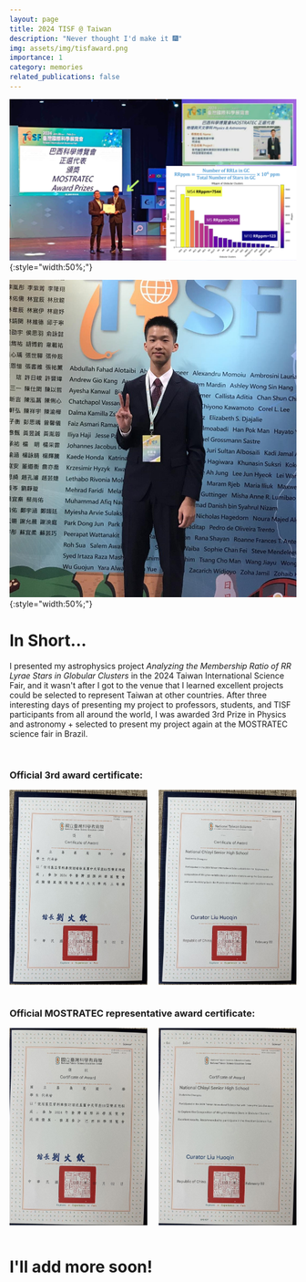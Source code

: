 ```yaml
---
layout: page
title: 2024 TISF @ Taiwan
description: "Never thought I'd make it 🎆"
img: assets/img/tisfaward.png
importance: 1
category: memories
related_publications: false
---
```


![TISF Award Ceremony](/assets/img/tisfaward.png){:style="width:50%;"}

![TISF Name Wall](/assets/img/tisfnamewall.jpg){:style="width:50%;"}

# In Short...
I presented my astrophysics project *Analyzing the Membership Ratio of RR Lyrae Stars in Globular Clusters* in the 2024 Taiwan International Science Fair, and it wasn't after I got to the venue that I learned excellent projects could be selected to represent Taiwan at other countries. After three interesting days of presenting my project to professors, students, and TISF participants from all around the world, I was awarded 3rd Prize in Physics and astronomy + selected to present my project again at the MOSTRATEC science fair in Brazil.

<br>

### Official 3rd award certificate:

<div style="display: flex; justify-content: space-between; align-items: center;">
  <img src="/assets/img/3rdaward.JPG" alt="Official Certificate" style="width: 48%;"/>
  <img src="/assets/img/translated3rdaward.JPG" alt="Translated Certificate" style="width: 48%;"/>
</div>

<br>

### Official MOSTRATEC representative award certificate:

<div style="display: flex; justify-content: space-between; align-items: center;">
  <img src="/assets/img/BrazilRepresentative.JPG" alt="Official Certificate" style="width: 48%;"/>
  <img src="/assets/img/translatedBrazilRepresentative.JPG" alt="Translated Certificate" style="width: 48%;"/>
</div>

<br>

# I'll add more soon!